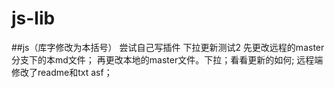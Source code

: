# js-lib
##js（库字修改为本括号）
尝试自己写插件
下拉更新测试2
先更改远程的master分支下的本md文件；
再更改本地的master文件。下拉；看看更新的如何;
远程端修改了readme和txt   asf；
